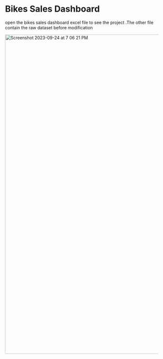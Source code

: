 # Bikes Sales Dashboard

open the bikes sales dashboard excel file to see the project
.The other file contain the raw dataset before modification


<img width="1049" alt="Screenshot 2023-09-24 at 7 06 21 PM" src="https://github.com/Nithin2209/CarSaleDashboard/assets/83778315/46b85078-0856-47cf-abbe-8748b84a41ce">
